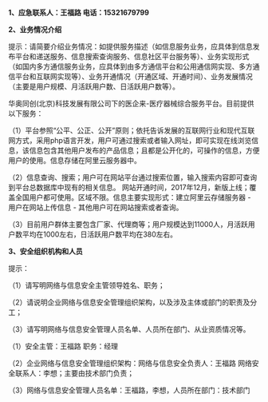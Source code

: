 **1、应急联系人：王福路  电话：15321679799**

**2、业务情况介绍**

提示：请简要介绍业务情况：如提供服务描述（如信息服务业务，应具体到信息发布平台和递送服务、信息搜索查询服务、信息社区平台服务等）、业务实现形式（如国内多方通信服务业务，应具体到由多方通信平台和公用通信网实现、多方通信平台和互联网实现等）、业务开通情况（开通区域、开通时间）、业务发展情况（主要是用户规模、月活跃用户数、日活跃用户数等）。 

华奥同创(北京)科技发展有限公司下的医企来-医疗器械综合服务平台。目前提供以下服务：

（1）平台参照“公平、公正、公开”原则；依托告诉发展的互联网行业和现代互联网方式，采用php语言开发，用户可通过搜索或者输入网址，即可实现在线浏览信息，该信息包含其他用户发布的产品信息；且都是公开化的，可操作的信息，方便用户的使用。信息存储在阿里云服务器中。

（2）信息查询、搜索；用户可在网站平台通过搜索位置，输入搜索内容即可查询到平台总数据库中现有的相关信息。
网站开通时间，2017年12月，新版上线；覆盖全国用户都可使用。区域不限。信息主要实现形式：建立阿里云存储服务器 - 用户在网站上传信息 - 其他用户可在网站搜索或者查询。

（3）目前用户群体主要包含厂家、代理商等；用户规模达到11000人，月活跃用户数平均在1000左右，日活跃用户数平均在380左右。

**3、安全组织机构和人员**

提示：

（1）请写明网络与信息安全主管领导姓名、职务；

（2）请说明企业网络与信息安全管理组织架构，以及涉及主体或部门的职责及分工；

（3）请写明网络与信息安全管理人员名单、人员所在部门、从业资质情况等。 

（1）安全主管：王福路 职务：经理

（2）企业网络与信息安全管理组织架构：网络与信息安全负责人：王福路  网络安全联系人：李想；主要由技术部门负责；

（3）网络与信息安全管理人员名单：王福路，李想，人员所在部门：技术部门
